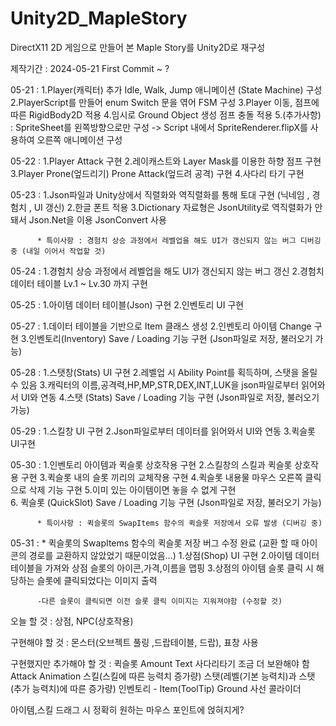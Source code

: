 # Unity2D_MapleStory

DirectX11 2D 게임으로 만들어 본 Maple Story를 Unity2D로 재구성

제작기간 : 2024-05-21 First Commit ~ ?

05-21 :  1.Player(캐릭터) 추가 Idle, Walk, Jump 애니메이션 (State Machine) 구성 
           2.PlayerScript를 만들어 enum Switch 문을 엮어 FSM 구성 
           3.Player 이동, 점프에 따른 RigidBody2D 적용 
           4.임시로 Ground Object 생성 점프 충돌 적용 
           5.(추가사항) : SpriteSheet를 왼쪽방향으로만 구성 -> Script 내에서 SpriteRenderer.flipX를 사용하여 오른쪽 애니메이션 구성 


05-22 : 1.Player Attack 구현 
          2.레이캐스트와 Layer Mask를 이용한 하향 점프 구현 
          3.Player Prone(엎드리기) Prone Attack(엎드려 공격) 구현 
          4.사다리 타기 구현 
   

05-23 : 1.Json파일과 Unity상에서 직렬화와 역직렬화를 통해 토대 구현 (닉네임 , 경험치 , UI 갱신)
          2.한글 폰트 적용
          3.Dictionary 자료형은 JsonUtility로 역직렬화가 안돼서 Json.Net을 이용 JsonConvert 사용

          * 특이사항 : 경험치 상승 과정에서 레벨업을 해도 UI가 갱신되지 않는 버그 디버깅 중 (내일 이어서 작업할 것) 


05-24 : 1.경험치 상승 과정에서 레벨업을 해도 UI가 갱신되지 않는 버그 갱신 
          2.경험치 데이터 테이블 Lv.1 ~ Lv.30 까지 구현 


05-25 : 1.아이템 데이터 테이블(Json) 구현 
          2.인벤토리 UI 구현 


05-27 : 1.데이터 테이블을 기반으로 Item 클래스 생성 
          2.인벤토리 아이템 Change 구현 
          3.인벤토리(Inventory) Save / Loading 기능 구현 (Json파일로 저장, 불러오기 가능)


05-28 : 1.스탯창(Stats) UI 구현 
          2.레벨업 시 Ability Point를 획득하며, 스탯을 올릴 수 있음
          3.캐릭터의 이름,공격력,HP,MP,STR,DEX,INT,LUK을 json파일로부터 읽어와서 UI와 연동 
          4.스탯 (Stats) Save / Loading 기능 구현 (Json파일로 저장, 불러오기 가능)

05-29 : 1.스킬창 UI 구현
          2.Json파일로부터 데이터를 읽어와서 UI와 연동
          3.퀵슬롯 UI구현

05-30 : 1.인벤토리 아이템과 퀵슬롯 상호작용 구현 
          2.스킬창의 스킬과 퀵슬롯 상호작용 구현
          3.퀵슬롯 내의 슬롯 끼리의 교체작용 구현 
          4.퀵슬롯 내용물 마우스 오른쪽 클릭으로 삭제 기능 구현
          5.이미 있는 아이템이면 놓을 수 없게 구현  
          6. 퀵슬롯 (QuickSlot) Save / Loading 기능 구현 (Json파일로 저장, 불러오기 가능)
          
          * 특이사항 : 퀵슬롯의 SwapItems 함수의 퀵슬롯 저장에서 오류 발생 (디버깅 중)

05-31 : * 퀵슬롯의 SwapItems 함수의 퀵슬롯 저장 버그 수정 완료
              (교환 할 때 아이콘의 경로를 교환하지 않았었기 때문이었음...) 
          1.상점(Shop) UI 구현 
          2.아이템 데이터 테이블을 가져와 상점 슬롯의 아이콘,가격,이름을 맵핑
          3.상점의 아이템 슬롯 클릭 시 해당하는 슬롯에 클릭되었다는 이미지 출력
          
          -다른 슬롯이 클릭되면 이전 슬롯 클릭 이미지는 지워져야함 (수정할 것)
          
                           
          
          

오늘 할 것 : 상점, NPC(상호작용)

구현해야 할 것 : 
몬스터(오브젝트 풀링 ,드랍테이블, 드랍), 표창 사용  


구현했지만 추가해야 할 것 :
퀵슬롯 Amount Text
사다리타기 조금 더 보완해야 함 
Attack Animation
스킬(스킬에 따른 능력치 증가량)
스탯(레벨(기본 능력치)과 스탯(추가 능력치)에 따른 증가량)
인벤토리 - Item(ToolTip)
Ground 사선 콜라이더

아이템,스킬 드래그 시 정확히 원하는 마우스 포인트에 얹혀지게?

